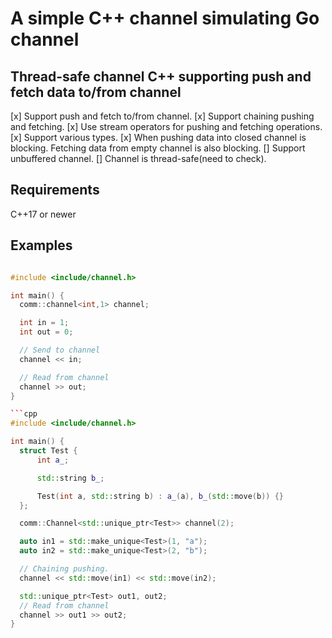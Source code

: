 # A simple C++ channel simulating Go channel

## Thread-safe channel C++ supporting push and fetch data to/from channel

[x] Support push and fetch to/from channel.
[x] Support chaining pushing and fetching.
[x] Use stream operators for pushing and fetching operations.
[x] Support various types.
[x] When pushing data into closed channel is blocking. Fetching data from
empty channel is also blocking.
[] Support unbuffered channel.
[] Channel is thread-safe(need to check).

## Requirements
C++17 or newer

## Examples
```cpp

#include <include/channel.h>

int main() {
  comm::channel<int,1> channel;

  int in = 1;
  int out = 0;

  // Send to channel
  channel << in;

  // Read from channel
  channel >> out;
}

```cpp
#include <include/channel.h>

int main() {
  struct Test {
      int a_;

      std::string b_;

      Test(int a, std::string b) : a_(a), b_(std::move(b)) {}
  };

  comm::Channel<std::unique_ptr<Test>> channel(2);

  auto in1 = std::make_unique<Test>(1, "a");
  auto in2 = std::make_unique<Test>(2, "b");

  // Chaining pushing.
  channel << std::move(in1) << std::move(in2);

  std::unique_ptr<Test> out1, out2;
  // Read from channel
  channel >> out1 >> out2;
}